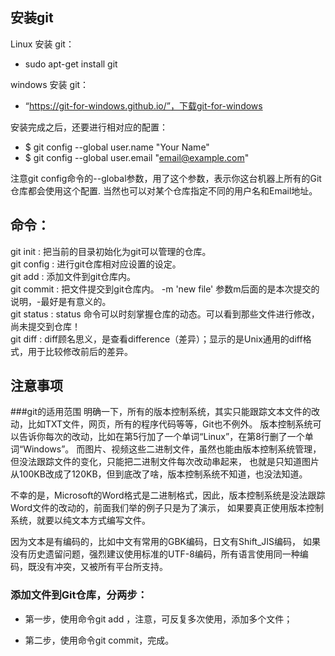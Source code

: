 ## 安装git
Linux 安装 git：  
* sudo apt-get install git

windows 安装 git：  
* “https://git-for-windows.github.io/”，下载git-for-windows

安装完成之后，还要进行相对应的配置：  
* $ git config --global user.name "Your Name"
* $ git config --global user.email "email@example.com"

注意git config命令的--global参数，用了这个参数，表示你这台机器上所有的Git仓库都会使用这个配置.
当然也可以对某个仓库指定不同的用户名和Email地址。


## 命令：
git init : 把当前的目录初始化为git可以管理的仓库。  
git config : 进行git仓库相对应设置的设定。  
git add : 添加文件到git仓库内。  
git commit : 把文件提交到git仓库内。 -m 'new file'  参数m后面的是本次提交的说明，-最好是有意义的。  
git status : status 命令可以时刻掌握仓库的动态。可以看到那些文件进行修改，尚未提交到仓库！  
git diff : diff顾名思义，是查看difference（差异）；显示的是Unix通用的diff格式，用于比较修改前后的差异。  


注意事项
---
###git的适用范围
明确一下，所有的版本控制系统，其实只能跟踪文本文件的改动，比如TXT文件，网页，所有的程序代码等等，Git也不例外。
版本控制系统可以告诉你每次的改动，比如在第5行加了一个单词“Linux”，在第8行删了一个单词“Windows”。
而图片、视频这些二进制文件，虽然也能由版本控制系统管理，但没法跟踪文件的变化，只能把二进制文件每次改动串起来，
也就是只知道图片从100KB改成了120KB，但到底改了啥，版本控制系统不知道，也没法知道。

不幸的是，Microsoft的Word格式是二进制格式，因此，版本控制系统是没法跟踪Word文件的改动的，前面我们举的例子只是为了演示，
如果要真正使用版本控制系统，就要以纯文本方式编写文件。

因为文本是有编码的，比如中文有常用的GBK编码，日文有Shift_JIS编码，
如果没有历史遗留问题，强烈建议使用标准的UTF-8编码，所有语言使用同一种编码，既没有冲突，又被所有平台所支持。


### 添加文件到Git仓库，分两步：

* 第一步，使用命令git add <file>，注意，可反复多次使用，添加多个文件；

* 第二步，使用命令git commit，完成。



